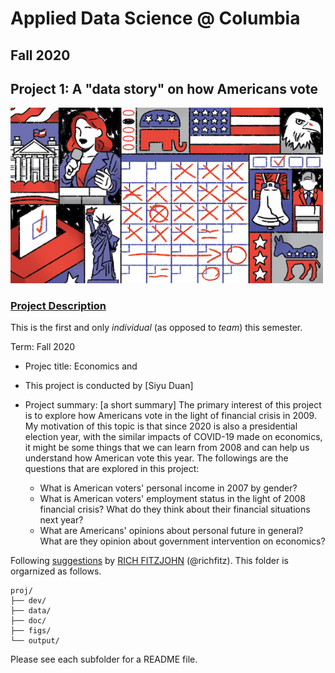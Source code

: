 # Applied Data Science @ Columbia
## Fall 2020
## Project 1: A "data story" on how Americans vote

<img src="figs/title1.jpeg" width="500">

### [Project Description](doc/)
This is the first and only *individual* (as opposed to *team*) this semester. 

Term: Fall 2020

+ Projec title: Economics and 
+ This project is conducted by [Siyu Duan]

+ Project summary: [a short summary] The primary interest of this project is to explore how Americans vote in the light of financial crisis in 2009.  My motivation of this topic is that since 2020 is also a presidential election year, with the similar impacts of COVID-19 made on economics, it might be some things that we can learn from 2008 and can help us understand how American vote this year.  The followings are the questions that are explored in this project:
	-  What is American voters'  personal income in 2007 by gender?
	-  What is American voters' employment status in the light of 2008 financial crisis? What do they think about  their financial situations next year?
	-  What are Americans' opinions about personal future in general?  What are they opinion about government intervention on economics? 


Following [suggestions](http://nicercode.github.io/blog/2013-04-05-projects/) by [RICH FITZJOHN](http://nicercode.github.io/about/#Team) (@richfitz). This folder is orgarnized as follows.

```
proj/
├── dev/
├── data/
├── doc/
├── figs/
└── output/
```

Please see each subfolder for a README file.
